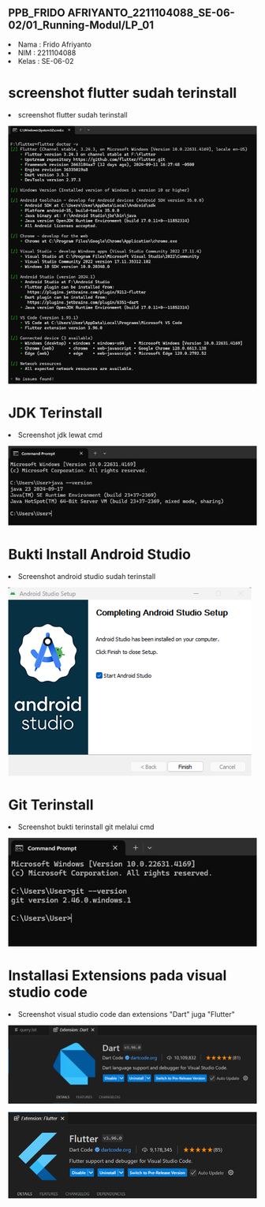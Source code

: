 
## PPB_FRIDO AFRIYANTO_2211104088_SE-06-02/01_Running-Modul/LP_01

<li> Nama   : Frido Afriyanto
<li> NIM    : 2211104088
<li> Kelas  : SE-06-02

# screenshot flutter sudah terinstall
<li> screenshot flutter sudah terinstall

![image](img/flutter.png)

# JDK Terinstall
<li> Screenshot jdk lewat cmd

![image](img/java.png)

# Bukti Install Android Studio
<li> Screenshot android studio sudah terinstall

![image](img/androidStudio.png)

# Git Terinstall
<li> Screenshot bukti terinstall git melalui cmd

![image](img/git.png)

# Installasi Extensions pada visual studio code
<li> Screenshot visual studio code dan extensions "Dart" juga "Flutter"

![image](img/dartExt.png)
<br>

![iamge](img/flutterExt.png)
